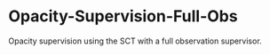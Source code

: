 # Opacity-Supervision-Full-Obs
Opacity supervision using the SCT with a full observation supervisor.

